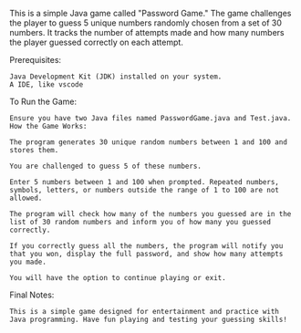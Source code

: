 This is a simple Java game called "Password Game." The game challenges the player to guess 5 unique numbers randomly chosen from a set of 30 numbers. It tracks the number of attempts made and how many numbers the player guessed correctly on each attempt.

Prerequisites:

    Java Development Kit (JDK) installed on your system.
    A IDE, like vscode

To Run the Game:

    Ensure you have two Java files named PasswordGame.java and Test.java.
    How the Game Works:
    
    The program generates 30 unique random numbers between 1 and 100 and stores them.
    
    You are challenged to guess 5 of these numbers.
    
    Enter 5 numbers between 1 and 100 when prompted. Repeated numbers, symbols, letters, or numbers outside the range of 1 to 100 are not allowed.
    
    The program will check how many of the numbers you guessed are in the list of 30 random numbers and inform you of how many you guessed correctly.
    
    If you correctly guess all the numbers, the program will notify you that you won, display the full password, and show how many attempts you made.
    
    You will have the option to continue playing or exit.

Final Notes:

    This is a simple game designed for entertainment and practice with Java programming. Have fun playing and testing your guessing skills!
